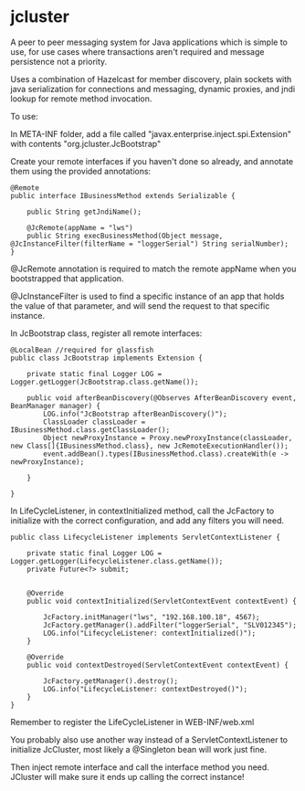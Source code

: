 # jcluster

A peer to peer messaging system for Java applications which is simple to use, for use cases where transactions aren't required and message persistence not a priority.

Uses a combination of Hazelcast for member discovery, plain sockets with java serialization for connections and messaging, dynamic proxies, and jndi lookup for remote method invocation.


To use:

In META-INF folder, add a file called "javax.enterprise.inject.spi.Extension" with contents "org.jcluster.JcBootstrap"

Create your remote interfaces if you haven't done so already, and annotate them using the provided annotations:
```
@Remote
public interface IBusinessMethod extends Serializable {

    public String getJndiName();

    @JcRemote(appName = "lws")
    public String execBusinessMethod(Object message, @JcInstanceFilter(filterName = "loggerSerial") String serialNumber);
}
```

@JcRemote annotation is required to match the remote appName when you bootstrapped that application.

@JcInstanceFilter is used to find a specific instance of an app that holds the value of that parameter, and will send the request to that specific instance.

In JcBootstrap class, register all remote interfaces:
```
@LocalBean //required for glassfish
public class JcBootstrap implements Extension {

    private static final Logger LOG = Logger.getLogger(JcBootstrap.class.getName());

    public void afterBeanDiscovery(@Observes AfterBeanDiscovery event, BeanManager manager) {
        LOG.info("JcBootstrap afterBeanDiscovery()");
        ClassLoader classLoader = IBusinessMethod.class.getClassLoader();
        Object newProxyInstance = Proxy.newProxyInstance(classLoader, new Class[]{IBusinessMethod.class}, new JcRemoteExecutionHandler());
        event.addBean().types(IBusinessMethod.class).createWith(e -> newProxyInstance);

    }

}
```


In LifeCycleListener, in contextInitialized method, call the JcFactory to initialize with the correct configuration, and add any filters you will need.

```
public class LifecycleListener implements ServletContextListener {

    private static final Logger LOG = Logger.getLogger(LifecycleListener.class.getName());
    private Future<?> submit;


    @Override
    public void contextInitialized(ServletContextEvent contextEvent) {

        JcFactory.initManager("lws", "192.168.100.18", 4567);
        JcFactory.getManager().addFilter("loggerSerial", "SLV012345");
        LOG.info("LifecycleListener: contextInitialized()");
    }

    @Override
    public void contextDestroyed(ServletContextEvent contextEvent) {

        JcFactory.getManager().destroy();
        LOG.info("LifecycleListener: contextDestroyed()");
    }
}
```
Remember to register the LifeCycleListener in WEB-INF/web.xml

You probably also use another way instead of a ServletContextListener to initialize JcCluster, most likely a @Singleton bean will work just fine.

Then inject remote interface and call the interface method you need. JCluster will make sure it ends up calling the correct instance!
